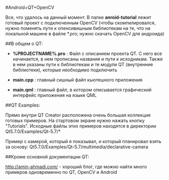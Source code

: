 #Android+QT+OpenCV

Все, что удалось на данный момент. В папке **anroid-tutorial** лежит готовый проект с подключенным OpenCV (чтобы скомпилировался, нужно поменять пути к опенсивишным библиотекам на те, что на локальной машине в файле \*.pro; нужно скачать OpenCV для андроида)

##В общем о QT:

* **%PROJECTNAME%.pro** : Файл с описанием проекта QT. С него все начинается, в нем прописаны названия и пути к исходникам. Также в нем указаны пути к библиотекам и те модули QT (внутренние библиотеки), которые необходимо подключить

* **main.cpp** : главный сишный файл кьютешного приложения

* **main.qml** : главный файл, в котором описывается графический интерфейс приложения на языке QML


##QT Examples:

Прямо внутри QT Creator расположена очень большая коллекция готовых примеров. На стартовом экране нужно нажать кнопку "Tutorials". Исходные файлы этих примеров находятся в директории Qt5.7.0/Examples/Qt-5.7/\*

Пример с камерой, который я показывал, и который планировал взять за основу:
Qt5.7.0/Examples/Qt-5.7/multimedia/declarative-camera

##Кроме основной документации QT:

http://amin-ahmadi.com/ - хороший блог, где можно найти много примеров одновременно по QT, OpenCV и Android

